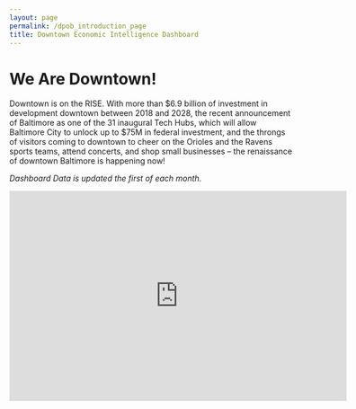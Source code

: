 ```yaml
---
layout: page
permalink: /dpob_introduction_page
title: Downtown Economic Intelligence Dashboard
---
```


# We Are Downtown!

Downtown is on the RISE. With more than $6.9 billion of investment in development downtown between 2018 and 2028, the recent announcement of Baltimore as one of the 31 inaugural Tech Hubs, which will allow Baltimore City to unlock up to $75M in federal investment, and the throngs of visitors coming to downtown to cheer on the Orioles and the Ravens sports teams, attend concerts, and shop small businesses – the renaissance of downtown Baltimore is happening now!

*Dashboard Data is updated the first of each month.* 

<iframe title="DowntownRISE DB" width="600" height="373.5" src="https://app.powerbigov.us/view?r=eyJrIjoiYmY4ZjBhNjAtZWY1Ny00NTA5LWFjMWMtMTkyODc2MTU3ODA4IiwidCI6IjMxMmNiMTI2LWM2YWUtNGZjMi04MDBkLTMxOGU2NzljZTZjNyJ9" frameborder="0" allowFullScreen="true"></iframe>
